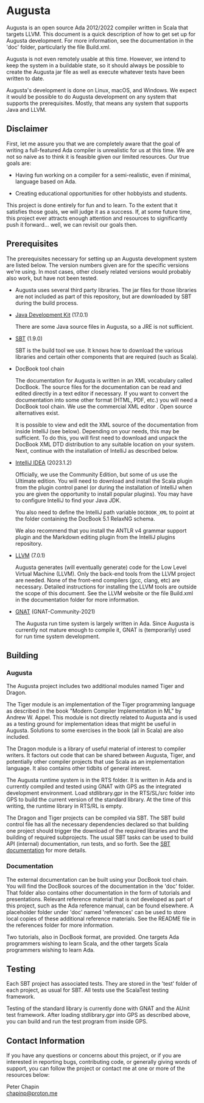 # Augusta

Augusta is an open source Ada 2012/2022 compiler written in Scala that targets LLVM. This
document is a quick description of how to get set up for Augusta development. For more
information, see the documentation in the 'doc' folder, particularly the file Build.xml.

Augusta is not even remotely usable at this time. However, we intend to keep the system in a
buildable state, so it should always be possible to create the Augusta jar file as well as
execute whatever tests have been written to date.

Augusta's development is done on Linux, macOS, and Windows. We expect it would be
possible to do Augusta development on any system that supports the prerequisites. Mostly, that
means any system that supports Java and LLVM.


## Disclaimer

First, let me assure you that we are completely aware that the goal of writing a full-featured
Ada compiler is unrealistic for us at this time. We are not so naive as to think it is feasible
given our limited resources. Our true goals are:

+ Having fun working on a compiler for a semi-realistic, even if minimal, language based on Ada.

+ Creating educational opportunities for other hobbyists and students.

This project is done entirely for fun and to learn. To the extent that it satisfies those goals,
we will judge it as a success. If, at some future time, this project ever attracts enough
attention and resources to significantly push it forward... well, we can revisit our goals then.


## Prerequisites

The prerequisites necessary for setting up an Augusta development system are listed below. The
version numbers given are for the specific versions we're using. In most cases, other closely
related versions would probably also work, but have not been tested.

+ Augusta uses several third party libraries. The jar files for those libraries are not
  included as part of this repository, but are downloaded by SBT during the build process.

+ [Java Development Kit](https://www.oracle.com/java/technologies/downloads/) (17.0.1)

  There are some Java source files in Augusta, so a JRE is not sufficient.
  
+ [SBT](https://www.scala-sbt.org/) (1.9.0)

  SBT is the build tool we use. It knows how to download the various libraries and certain other
  components that are required (such as Scala).

+ DocBook tool chain

  The documentation for Augusta is written in an XML vocabulary called DocBook. The source files
  for the documentation can be read and edited directly in a text editor if necessary. If you
  want to convert the documentation into some other format (HTML, PDF, etc.) you will need a
  DocBook tool chain. We use the commercial XML editor <oXygen/>. Open source alternatives
  exist.

  It is possible to view and edit the XML source of the documentation from inside IntelliJ (see
  below). Depending on your needs, this may be sufficient. To do this, you will first need to
  download and unpack the DocBook XML DTD distribution to any suitable location on your system.
  Next, continue with the installation of IntelliJ as described below.

+ [IntelliJ IDEA](http://www.jetbrains.com/idea/) (2023.1.2)

  Officially, we use the Community Edition, but some of us use the Ultimate edition. You will
  need to download and install the Scala plugin from the plugin control panel (or during the
  installation of IntelliJ when you are given the opportunity to install popular plugins). You
  may have to configure IntelliJ to find your Java JDK.

  You also need to define the IntelliJ path variable `DOCBOOK_XML` to point at the folder
  containing the DocBook 5.1 RelaxNG schema.

  We also recommend that you install the ANTLR v4 grammar support plugin and the Markdown
  editing plugin from the IntelliJ plugins repository.

+ [LLVM](http://llvm.org/) (7.0.1)

  Augusta generates (will eventually generate) code for the Low Level Virtual Machine (LLVM).
  Only the back-end tools from the LLVM project are needed. None of the front-end compilers
  (gcc, clang, etc) are necessary. Detailed instructions for installing the LLVM tools are
  outside the scope of this document. See the LLVM website or the file Build.xml in the
  documentation folder for more information.

+ [GNAT](http://www.adacore.com/community) (GNAT-Community-2021)

  The Augusta run time system is largely written in Ada. Since Augusta is currently not mature
  enough to compile it, GNAT is (temporarily) used for run time system development.


## Building

### Augusta

The Augusta project includes two additional modules named Tiger and Dragon.

The Tiger module is an implementation of the Tiger programming language as described in the book
"Modern Compiler Implementation in ML" by Andrew W. Appel. This module is not directly related
to Augusta and is used as a testing ground for implementation ideas that might be useful in
Augusta. Solutions to some exercises in the book (all in Scala) are also included.

The Dragon module is a library of useful material of interest to compiler writers. It factors
out code that can be shared between Augusta, Tiger, and potentially other compiler projects that
use Scala as an implementation language. It also contains other tidbits of general interest.

The Augusta runtime system is in the RTS folder. It is written in Ada and is currently compiled
and tested using GNAT with GPS as the integrated development environment. Load stdlibrary.gpr in
the RTS/SL/src folder into GPS to build the current version of the standard library. At the time
of this writing, the runtime library in RTS/RL is empty.

The Dragon and Tiger projects can be compiled via SBT. The SBT build control file has all the
necessary dependencies declared so that building one project should trigger the download of the
required libraries and the building of required subprojects. The usual SBT tasks can be used to
build API (internal) documentation, run tests, and so forth. See the [SBT
documentation](https://www.scala-sbt.org/documentation.html) for more details.

### Documentation

The external documentation can be built using your DocBook tool chain. You will find the DocBook
sources of the documentation in the 'doc' folder. That folder also contains other documentation
in the form of tutorials and presentations. Relevant reference material that is not developed as
part of this project, such as the Ada reference manual, can be found elsewhere. A placeholder
folder under 'doc' named 'references' can be used to store local copies of these additional
reference materials. See the README file in the references folder for more information.

Two tutorials, also in DocBook format, are provided. One targets Ada programmers wishing to
learn Scala, and the other targets Scala programmers wishing to learn Ada.


## Testing

Each SBT project has associated tests. They are stored in the 'test' folder of each project, as
usual for SBT. All tests use the ScalaTest testing framework.

Testing of the standard library is currently done with GNAT and the AUnit test framework. After
loading stdlibrary.gpr into GPS as described above, you can build and run the test program from
inside GPS.


## Contact Information

If you have any questions or concerns about this project, or if you are interested in reporting
bugs, contributing code, or generally giving words of support, you can follow the project or
contact me at one or more of the resources below:

Peter Chapin  
chapinp@proton.me  
